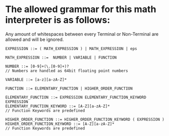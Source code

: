 # The allowed grammar for this math interpreter is as follows:

Any amount of whitespaces between every Terminal or Non-Terminal are allowed and will be ignored.

    EXPRESSION ::= ( MATH_EXPRESSION ) | MATH_EXPRESSION | eps

    MATH_EXPRESSION ::=  NUMBER | VARIABLE | FUNCTION 

    NUMBER ::= [0-9]+(\.[0-9]+)?                                                // Numbers are handled as 64bit floating point numbers

    VARIABLE ::= [a-z][a-zA-Z]*

    FUNCTION ::= ELEMENTARY_FUNCTION | HIGHER_ORDER_FUNCTION

    ELEMENTARY_FUNCTION ::= EXPRESSION ELEMENTARY_FUNCTION_KEYWORD EXPRESSION
    ELEMENTARY_FUNCTION_KEYWORD ::= [A-Z][a-zA-Z]*                             // Function Keywords are predefined

    HIGHER_ORDER_FUNCTION ::= HIGHER_ORDER_FUNCTION_KEYWORD ( EXPRESSION )
    HIGHER_ORDER_FUNCTION_KEYWORD ::= [A-Z][a-zA-Z]*                            // Function Keywords are predefined
